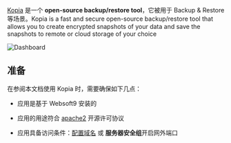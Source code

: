 [Kopia](https://github.com/kopia/kopia) 是一个 **open-source backup/restore tool**，它被用于 Backup & Restore  等场景。Kopia is a fast and secure open-source backup/restore tool that allows you to create encrypted snapshots of your data and save the snapshots to remote or cloud storage of your choice


![Dashboard](https://libs.websoft9.com/Websoft9/DocsPicture/zh/kopia/kopia-gui-websoft9.png)


## 准备

在参阅本文档使用 Kopia 时，需要确保如下几点：

- 应用是基于 Websoft9 安装的

- 应用的用途符合 [apache2](https://opensource.org/licenses/Apache-2.0) 开源许可协议

- 应用具备访问条件：[配置域名](./guide/appsetdomain) 或 **服务器安全组**开启网外端口